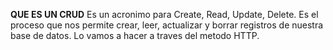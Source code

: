 **QUE ES UN CRUD**
    Es un acronimo para Create, Read, Update, Delete.
    Es el proceso que nos permite crear, leer, actualizar y borrar registros de nuestra base de datos.
    Lo vamos a hacer a traves del metodo HTTP. 

